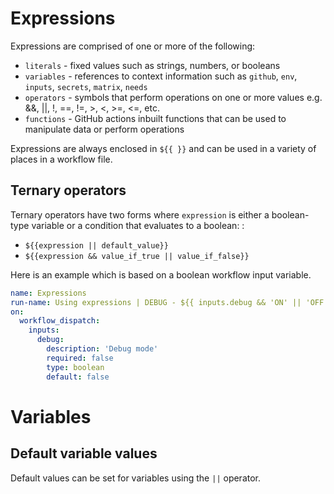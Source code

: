 # Expressions 

Expressions are comprised of one or more of the following:

- `literals` - fixed values such as strings, numbers, or booleans
- `variables` - references to context information such as `github`, `env`, `inputs`, `secrets`, `matrix`, `needs`
- `operators` - symbols that perform operations on one or more values e.g. &&, ||, !, ==, !=, >, <, >=, <=, etc.
- `functions` - GitHub actions inbuilt functions that can be used to manipulate data or perform operations

Expressions are always enclosed in `${{ }}` and can be used in a variety of places in a workflow file.

## Ternary operators

Ternary operators have two forms where `expression` is either a boolean-type variable or a condition that evaluates to a boolean:   :

- `${{expression || default_value}}`
- `${{expression && value_if_true || value_if_false}}`

Here is an example which is based on a boolean workflow input variable.

```yaml
name: Expressions
run-name: Using expressions | DEBUG - ${{ inputs.debug && 'ON' || 'OFF' }}
on:
  workflow_dispatch:
    inputs:
      debug:
        description: 'Debug mode'
        required: false
        type: boolean
        default: false
```

# Variables

## Default variable values

Default values can be set for variables using the `||` operator.

```yaml

```